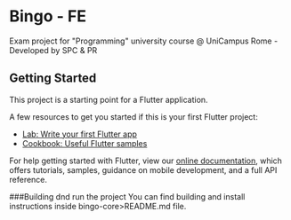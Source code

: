 # Bingo - FE

Exam project for "Programming" university course @ UniCampus Rome - Developed by SPC & PR

## Getting Started

This project is a starting point for a Flutter application.

A few resources to get you started if this is your first Flutter project:

- [Lab: Write your first Flutter app](https://flutter.dev/docs/get-started/codelab)
- [Cookbook: Useful Flutter samples](https://flutter.dev/docs/cookbook)

For help getting started with Flutter, view our
[online documentation](https://flutter.dev/docs), which offers tutorials,
samples, guidance on mobile development, and a full API reference.


###Building dnd run the project
You can find building and install instructions inside bingo-core>README.md file.
